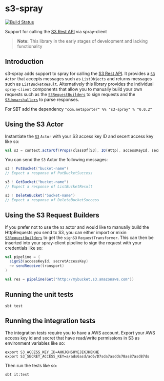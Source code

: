 s3-spray
========

[![Build Status](https://travis-ci.org/NET-A-PORTER/s3-spray.png?branch=master)](https://travis-ci.org/NET-A-PORTER/s3-spray)

Support for calling the [S3 Rest API](http://docs.aws.amazon.com/AmazonS3/latest/API/RESTBucketOps.html) via spray-client

> **Note:** This library in the early stages of development and lacking functionality

Introduction
------------

s3-spray adds support to spray for calling the [S3 Rest API](http://docs.aws.amazon.com/AmazonS3/latest/API/RESTBucketOps.html).
It provides a [`S3`](blob/master/src/main/scala/com/netaporter/s3/S3.scala) `Actor` that accepts messages such as `ListObjects` and returns messages such as `ListBucketResult`. Alternatively
this library provides the individual `spray-client` components that allow you to manually build your own requests such as the
[`S3RequestBuilders`](blob/master/src/main/scala/com/netaporter/s3/S3RequestBuilders.scala) to sign requests and the [`S3Unmarshallers`](blob/master/src/main/scala/com/netaporter/s3/S3Unmarshallers.scala) to parse responses.

For SBT add the dependency `"com.netaporter" %% "s3-spray" % "0.0.2"`


Using the S3 Actor
------------------

Instantiate the [`S3`](blob/master/src/main/scala/com/netaporter/s3/S3.scala) `Actor` with your S3 access key ID and secert access key like so:

```scala
val s3 = context.actorOf(Props(classOf[S3], IO(Http), accessKeyId, secretAccessKey))
```

You can send the `S3` Actor the following messages:

```scala
s3 ! PutBucket("bucket-name")
// Expect a response of PutBucketSuccess

s3 ! GetBucket("bucket-name")
// Expect a response of ListBucketResult

s3 ! DeleteBucket("bucket-name")
// Expect a response of DeleteBucketSuccess
```

Using the S3 Request Builders
-----------------------------

If you prefer not to use the `S3` actor and would like to manually build the HttpRequests you send to S3, you can either
import or mixin [`S3RequestBuilders`](blob/master/src/main/scala/com/netaporter/s3/S3RequestBuilders.scala) to get the `signS3` `RequestTransformer`. This can then be inserted into your
spray-client pipeline to sign the request with your credentials like so:

```scala
val pipeline = (
  signS3(accessKeyId, secretAccessKey)
  ~> sendReceive(transport)
)

val res = pipeline(Get("http://mybucket.s3.amazonaws.com"))
```

Running the unit tests
---------------------

    sbt test

Running the integration tests
-----------------------------

The integration tests require you to have a AWS account. Export your AWS access key id and secret that have read/write
permissions in S3 as environment variables like so:

    export S3_ACCESS_KEY_ID=AHKJGHSUYEJEKJHEKHE
    export S3_SECRET_ACCESS_KEY=a/ads6asd/ad6/D7sda7asdds78as87asd87ds

Then run the tests like so:

    sbt it:test